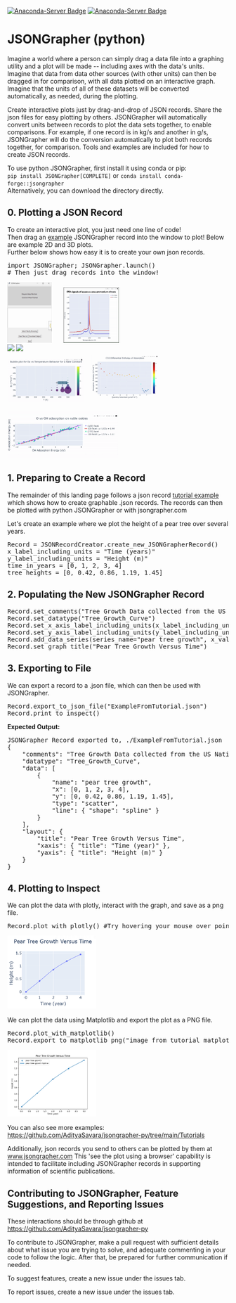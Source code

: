 [![Anaconda-Server Badge](https://anaconda.org/conda-forge/jsongrapher/badges/version.svg)](https://anaconda.org/conda-forge/jsongrapher) [![Anaconda-Server Badge](https://badge.fury.io/py/jsongrapher.svg)](https://badge.fury.io/py/jsongrapher)

# JSONGrapher (python)

Imagine a world where a person can simply drag a data file into a graphing utility and a plot will be made -- including axes with the data's units. Imagine that data from data other sources (with other units) can then be dragged in for comparison, with all data plotted on an interactive graph. Imagine that the units of all of these datasets will be converted automatically, as needed, during the plotting.

Create interactive plots just by drag-and-drop of JSON records. Share the json files for easy plotting by others. JSONGrapher will automatically convert units between records to plot the data sets together, to enable comparisons. For example, if one record is in kg/s and another in g/s, JSONGrapher will do the conversion automatically to plot both records together, for comparison. Tools and examples are included for how to create JSON records.

To use python JSONGrapher, first install it using conda or pip:<br>
`pip install JSONGrapher[COMPLETE]` or `conda install conda-forge::jsongrapher` <br>
Alternatively, you can download the directory directly.<br> 

## **0\. Plotting a JSON Record**
To create an interactive plot, you just need one line of code! <br>
Then drag an [example](https://github.com/AdityaSavara/jsongrapher-py/tree/main/Tutorials/tutorial_1_drag_and_drop) JSONGrapher record into the window to plot! Below are example 2D and 3D plots. <br>
Further below shows how easy it is to create your own json records.
<pre>
import JSONGrapher; JSONGrapher.launch()
# Then just drag records into the window!
</pre>

<a href="https://raw.githubusercontent.com/AdityaSavara/JSONGrapher-py/main/Tutorials/tutorial_1_drag_and_drop/images/JSONGrapherWindowShortened.gif"><img src="https://raw.githubusercontent.com/AdityaSavara/JSONGrapher-py/main/Tutorials/tutorial_1_drag_and_drop/images/JSONGrapherWindowShortened.gif" width="20%"></a>&nbsp;&nbsp;&nbsp;&nbsp;&nbsp;&nbsp; 
<a href="https://raw.githubusercontent.com/AdityaSavara/JSONGrapher-py/main/Tutorials/tutorial_1_drag_and_drop/images/UAN_DTA_image.gif"><img src="https://raw.githubusercontent.com/AdityaSavara/JSONGrapher-py/main/Tutorials/tutorial_1_drag_and_drop/images/UAN_DTA_image.gif" width="25%"></a>
<br>
<a href="https://raw.githubusercontent.com/AdityaSavara/JSONGrapher-py/main/Tutorials/tutorial_1_drag_and_drop/images/Rate_Constant_mesh3d.gif"><img src="https://raw.githubusercontent.com/AdityaSavara/JSONGrapher-py/main/Tutorials/tutorial_1_drag_and_drop/images/Rate_Constant_mesh3d.gif" width="35%"></a>
<a href="https://raw.githubusercontent.com/AdityaSavara/JSONGrapher-py/main/Tutorials/tutorial_1_drag_and_drop/images/Rate_Constant_Scatter3d_tutorial10.gif"><img src="https://raw.githubusercontent.com/AdityaSavara/JSONGrapher-py/main/Tutorials/tutorial_1_drag_and_drop/images/Rate_Constant_Scatter3d_tutorial10.gif" width="35%"></a>
<br>
<a href="https://raw.githubusercontent.com/AdityaSavara/JSONGrapher-py/main/Tutorials/tutorial_1_drag_and_drop/images/Rate_Constant_bubble.gif"><img src="https://raw.githubusercontent.com/AdityaSavara/JSONGrapher-py/main/Tutorials/tutorial_1_drag_and_drop/images/Rate_Constant_bubble.gif" width="35%"></a>&nbsp;&nbsp;&nbsp;
<a href="https://raw.githubusercontent.com/AdityaSavara/JSONGrapher-py/main/Tutorials/tutorial_1_drag_and_drop/images/SrTiO3_rainbow_image.gif"><img src="https://raw.githubusercontent.com/AdityaSavara/JSONGrapher-py/main/Tutorials/tutorial_1_drag_and_drop/images/SrTiO3_rainbow_image.gif" width="30%"></a>
<br><br>
<a href="https://raw.githubusercontent.com/AdityaSavara/JSONGrapher-py/main/Tutorials/tutorial_1_drag_and_drop/images/O_OH_Scaling.gif"><img src="https://raw.githubusercontent.com/AdityaSavara/JSONGrapher-py/main/Tutorials/tutorial_1_drag_and_drop/images/O_OH_Scaling.gif" width="50%"></a>


## **1\. Preparing to Create a Record**

The remainder of this landing page follows a json record [tutorial example](https://github.com/AdityaSavara/jsongrapher-py/blob/main/Tutorials/tutorial_2_creating_records_and_using_styles/tutorial_2_json_record_tutorial.py) which shows how to create graphable .json records. The records can then be plotted with python JSONGrapher or with jsongrapher.com<br>

Let's create an example where we plot the height of a pear tree over several years. 
<pre>
Record = JSONRecordCreator.create_new_JSONGrapherRecord()
x_label_including_units = "Time (years)"
y_label_including_units = "Height (m)"
time_in_years = [0, 1, 2, 3, 4]
tree_heights = [0, 0.42, 0.86, 1.19, 1.45]
</pre>

## **2\. Populating the New JSONGrapher Record**

<pre>
Record.set_comments("Tree Growth Data collected from the US National Arboretum")
Record.set_datatype("Tree_Growth_Curve")
Record.set_x_axis_label_including_units(x_label_including_units)
Record.set_y_axis_label_including_units(y_label_including_units)
Record.add_data_series(series_name="pear tree growth", x_values=time_in_years, y_values=tree_heights, plot_type="scatter_spline")
Record.set_graph_title("Pear Tree Growth Versus Time")
</pre>

## **3\. Exporting to File**

We can export a record to a .json file, which can then be used with JSONGrapher. 
<pre>
Record.export_to_json_file("ExampleFromTutorial.json")
Record.print_to_inspect()
</pre>

<p><strong>Expected Output:</strong></p>
<pre>
JSONGrapher Record exported to, ./ExampleFromTutorial.json
{
    "comments": "Tree Growth Data collected from the US National Arboretum",
    "datatype": "Tree_Growth_Curve",
    "data": [
        {
            "name": "pear tree growth",
            "x": [0, 1, 2, 3, 4],
            "y": [0, 0.42, 0.86, 1.19, 1.45],
            "type": "scatter",
            "line": { "shape": "spline" }
        }
    ],
    "layout": {
        "title": "Pear Tree Growth Versus Time",
        "xaxis": { "title": "Time (year)" },
        "yaxis": { "title": "Height (m)" }
    }
}
</pre>

## **4\. Plotting to Inspect**

We can plot the data with plotly, interact with the graph, and save as a png file.
<pre>
Record.plot_with_plotly() #Try hovering your mouse over points after this command!
</pre>
<a href="https://raw.githubusercontent.com/AdityaSavara/JSONGrapher-py/main/Tutorials/tutorial_2_creating_records_and_using_styles/image_from_tutorial_plotly_fig.png"><img src="https://raw.githubusercontent.com/AdityaSavara/JSONGrapher-py/main/Tutorials/tutorial_2_creating_records_and_using_styles/image_from_tutorial_plotly_fig.png" width="40%"></a>

We can plot the data using Matplotlib and export the plot as a PNG file.
<pre>
Record.plot_with_matplotlib()
Record.export_to_matplotlib_png("image_from_tutorial_matplotlib_fig")
</pre>
<a href="https://raw.githubusercontent.com/AdityaSavara/JSONGrapher-py/main/Tutorials/tutorial_2_creating_records_and_using_styles/image_from_tutorial_matplotlib_fig.png"><img src="https://raw.githubusercontent.com/AdityaSavara/JSONGrapher-py/main/Tutorials/tutorial_2_creating_records_and_using_styles/image_from_tutorial_matplotlib_fig.png" width="40%"></a>

You can also see more examples: https://github.com/AdityaSavara/jsongrapher-py/tree/main/Tutorials

Additionally, json records you send to others can be plotted by them at www.jsongrapher.com
This 'see the plot using a browser' capability is intended to facilitate including JSONGrapher records in supporting information of scientific publications.


## **Contributing to JSONGrapher, Feature Suggestions, and Reporting Issues**

These interactions should be through github at https://github.com/AdityaSavara/jsongrapher-py

To contribute to JSONGrapher, make a pull request with sufficient details about what issue you are trying to solve, and adequate commenting in your code to follow the logic. After that, be prepared for further communication if needed.

To suggest features, create a new issue under the issues tab.

To report issues, create a new issue under the issues tab.

